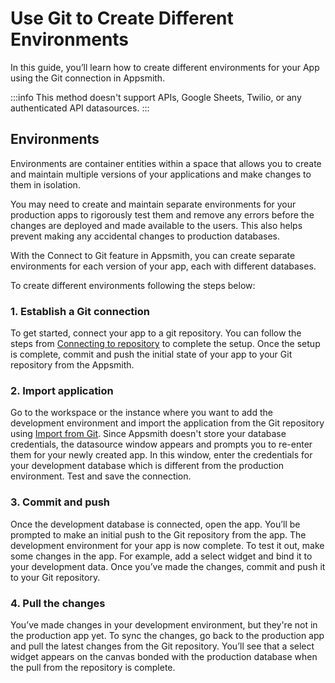 # Use Git to Create Different Environments

In this guide, you’ll learn how to create different environments for your App using the Git connection in Appsmith.

:::info
This method doesn't support APIs, Google Sheets, Twilio, or any authenticated API datasources.
:::

<VideoEmbed host="youtube" videoId="UOEpLM80uh8" title="How To Use Multiple Environments In Appsmith" caption="Use Git to create different environments"/>

## Environments
Environments are container entities within a space that allows you to create and maintain multiple versions of your applications and make changes to them in isolation.

You may need to create and maintain separate environments for your production apps to rigorously test them and remove any errors before the changes are deployed and made available to the users. This also helps prevent making any accidental changes to production databases.  

With the Connect to Git feature in Appsmith, you can create separate environments for each version of your app, each with different databases.

To create different environments following the steps below:

### 1. Establish a Git connection

To get started, connect your app to a git repository. You can follow the steps from [Connecting to repository](/advanced-concepts/version-control-with-git/connecting-to-git-repository) to complete the setup.
Once the setup is complete, commit and push the initial state of your app to your Git repository from the Appsmith.

### 2. Import application

Go to the workspace or the instance where you want to add the development environment and import the application from the Git repository using [Import from Git](/advanced-concepts/version-control-with-git/import-from-repository). Since Appsmith doesn't store your database credentials, the datasource window appears and prompts you to re-enter them for your newly created app. In this window, enter the credentials for your development database which is different from the production environment. Test and save the connection.

### 3. Commit and push

Once the development database is connected, open the app. You’ll be prompted to make an initial push to the Git repository from the app.
The development environment for your app is now complete. To test it out, make some changes in the app. For example, add a select widget and bind it to your development data. Once you’ve made the changes, commit and push it to your Git repository.

### 4. Pull the changes

You’ve made changes in your development environment, but they're not in the production app yet. To sync the changes, go back to the production app and pull the latest changes from the Git repository. You’ll see that a select widget appears on the canvas bonded with the production database when the pull from the repository is complete.
